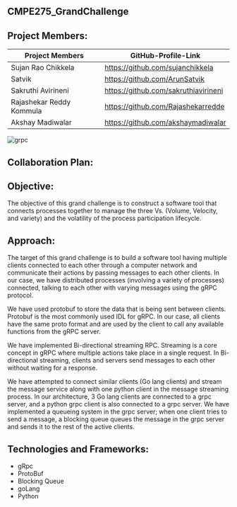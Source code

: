 ## CMPE275_GrandChallenge

## Project Members:
| Project Members | GitHub-Profile-Link | 
| ----- | ----- |
| Sujan Rao Chikkela | https://github.com/sujanchikkela |
| Satvik | https://github.com/ArunSatvik |
| Sakruthi Avirineni |https://github.com/sakruthiavirineni |
| Rajashekar Reddy Kommula | https://github.com/Rajashekarredde |
| Akshay Madiwalar | https://github.com/akshaymadiwalar |



![grpc](https://user-images.githubusercontent.com/27505090/197429185-d0383a19-c4bc-48c0-89a0-2ab874ed58a1.svg)

## Collaboration Plan:


## Objective:
The objective of this grand challenge is to construct a software tool that connects processes together to manage the three Vs. (Volume, Velocity, and variety) and the volatility of the process participation lifecycle.

## Approach:
The target of this grand challenge is to build a software tool having multiple clients connected to each other through a computer network and communicate their actions by passing messages to each other clients. In our case, we have distributed processes (involving a variety of processes) connected, talking to each other with varying messages using the gRPC protocol.

We have used protobuf to store the data that is being sent between clients. Protobuf is the most commonly used IDL for gRPC. In our case, all clients have the same proto format and are used by the client to call any available functions from the gRPC server.

We have implemented Bi-directional streaming RPC. Streaming is a core concept in gRPC where multiple actions take place in a single request. In Bi-directional streaming, clients and servers send messages to each other without waiting for a response. 

We have attempted to connect similar clients (Go lang clients) and stream the message service along with one python client in the message streaming process. In our architecture, 3 Go lang clients are connected to a grpc server, and a python grpc client is also connected to a grpc server. We have implemented a queueing system in the grpc server; when one client tries to send a message, a blocking queue queues the message in the grpc server and sends it to the rest of the active clients.

## Technologies and Frameworks:
  * gRpc
  * ProtoBuf
  * Blocking Queue
  * goLang
  * Python
 
